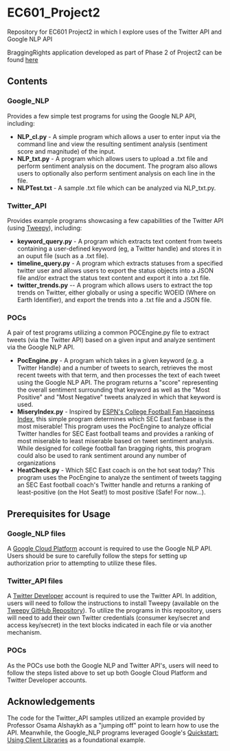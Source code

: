 # EC601_Project2
Repository for EC601 Project2 in which I explore uses of the Twitter API and Google NLP API

BraggingRights application developed as part of Phase 2 of Project2 can be found [here](https://github.com/whunt1965/BraggingRights)

## Contents

### Google_NLP
Provides a few simple test programs for using the Google NLP API, including:
* **NLP_cl.py** - A simple program which allows a user to enter input via the command line and view the resulting sentiment analysis (sentiment score and magnitude) of the input.
* **NLP_txt.py** - A program which allows users to upload a .txt file and perform sentiment analysis on the document. The program also allows users to optionally also perform sentiment analysis on each line in the file. 
* **NLPTest.txt** - A sample .txt file which can be analyzed via NLP_txt.py.

### Twitter_API
Provides example programs showcasing a few capabilities of the Twitter API (using [Tweepy](https://github.com/tweepy/tweepy)), including:
* **keyword_query.py** - A program which extracts text content from tweets containing a user-defined keyword (eg, a Twitter handle) and stores it in an ouput file (such as a .txt file).
* **timeline_query.py** - A program which extracts statuses from a specified twitter user and allows users to export the status objects into a JSON file and/or extract the status text content and export it into a .txt file.
* **twitter_trends.py** -- A program which allows users to extract the top trends on Twitter, either globally or using a specific WOEID (Where on Earth Identifier), and export the trends into a .txt file and a JSON file. 

### POCs
A pair of test programs utilizing a common POCEngine.py file to extract tweets (via the Twitter API) based on a given input and analyze sentiment via the Google NLP API.
* **PocEngine.py** - A program which takes in a given keyword (e.g. a Twitter Handle) and a number of tweets to search, retrieves the most recent tweets with that term, and then processes the text of each tweet using the Google NLP API. The program returns a "score" representing the overall sentiment surrounding that keyword as well as the "Most Positive" and "Most Negative" tweets analyzed in which that keyword is used. 
* **MiseryIndex.py** - Inspired by [ESPN's College Football Fan Happiness Index](https://www.espn.com/college-football/story/_/id/21342892/college-football-fan-happiness-index-november-2017-update), this simple program determines which SEC East fanbase is the most miserable! This program uses the PocEngine to analyze official Twitter handles for SEC East football teams and provides a ranking of most miserable to least miserable based on tweet sentiment analysis. While designed for college football fan bragging rights, this program could also be used to rank sentiment around any number of organizations
* **HeatCheck.py** - Which SEC East coach is on the hot seat today? This program uses the PocEngine to analyze the sentiment of tweets tagging an SEC East football coach's Twitter handle and returns a ranking of least-positive (on the Hot Seat!) to most positive (Safe! For now...).

## Prerequisites for Usage
### Google_NLP files
A [Google Cloud Platform](https://cloud.google.com) account is required to use the Google NLP API. Users should be sure to carefully follow the steps for setting up authorization prior to attempting to utilize these files. 
### Twitter_API files
A [Twitter Developer](https://developer.twitter.com/) account is required to use the Twitter API. In addition, users will need to follow the instructions to install Tweepy (available on the [Tweepy GitHub Repository](https://github.com/tweepy/tweepy)). To utilize the programs in this repository, users will need to add their own Twitter credentials (consumer key/secret and access key/secret) in the text blocks indicated in each file or via another mechanism.
### POCs
As the POCs use both the Google NLP and Twitter API's, users will need to follow the steps listed above to set up both Google Cloud Platform and Twitter Developer accounts.

## Acknowledgements
The code for the Twitter_API samples utilized an example provided by Professor Osama Alshaykh as a "jumping off" point to learn how to use the API. Meanwhile, the Google_NLP programs leveraged Google's [Quickstart: Using Client Libraries](https://cloud.google.com/natural-language/docs/quickstart-client-libraries#client-libraries-usage-python) as a foundational example.
